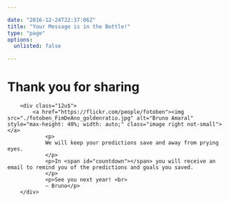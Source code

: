 ```yaml
---

date: "2016-12-24T22:37:06Z"
title: "Your Message is in the Bottle!"
type: "page"
options:
  unlisted: false

---
```



<div class="row">
    <h1>Thank you for sharing   </h1>

        <div class="12u$">
            <a href="https://flickr.com/people/fotoben"><img src="./fotoben_FimDeAno_goldenratio.jpg" alt="Bruno Amaral" style="max-height: 40%; width: auto;" class="image right not-small"></a>
                <p>
                We will keep your predictions save and away from prying eyes.
                </p>
                <p>In <span id="countdown"></span> you will receive an email to remind you of the predictions and goals you saved.
                </p>
                <p>See you next year! <br>
                — Bruno</p>
        </div>
</div>

<script>

    CountDownTimer('01/01/2019 10:1 AM', 'countdown');


    function CountDownTimer(dt, id)
    {
        var end = new Date(dt);

        var _second = 1000;
        var _minute = _second * 60;
        var _hour = _minute * 60;
        var _day = _hour * 24;
        var timer;

        function showRemaining() {
            var now = new Date();
            var distance = end - now;
            if (distance < 0) {

                clearInterval(timer);
                document.getElementById(id).innerHTML = 'EXPIRED!';

                return;
            }
            var days = Math.floor(distance / _day);
            var hours = Math.floor((distance % _day) / _hour);
            var minutes = Math.floor((distance % _hour) / _minute);
            var seconds = Math.floor((distance % _minute) / _second);

            document.getElementById(id).innerHTML = '<strong>' + days + '</strong> days ';
            document.getElementById(id).innerHTML += '<strong>' + hours + '</strong> hours ';
            document.getElementById(id).innerHTML += '<strong>' +  minutes + '</strong> minutes ';
            document.getElementById(id).innerHTML += '<strong>' +  seconds + '</strong> seconds';
        }

        timer = setInterval(showRemaining, 1000);
    }

</script>

